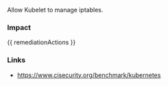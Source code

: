 
Allow Kubelet to manage iptables.

### Impact
<!-- Add Impact here -->

<!-- DO NOT CHANGE -->
{{ remediationActions }}

### Links
- https://www.cisecurity.org/benchmark/kubernetes


